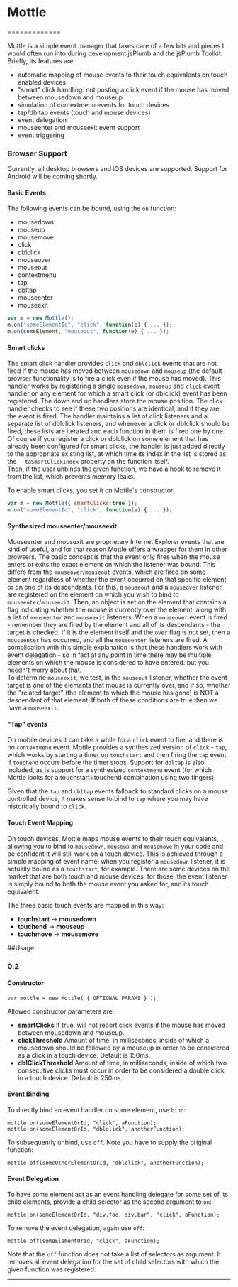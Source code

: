 # Mottle
=============

Mottle is a simple event manager that takes care of a few bits and pieces I would often run into during development jsPlumb and the jsPlumb Toolkit. Briefly, its features
are:

- automatic mapping of mouse events to their touch equivalents on touch enabled devices
- "smart" click handling: not posting a click event if the mouse has moved between mousedown and mouseup
- simulation of contextmenu events for touch devices
- tap/dbltap events (touch and mouse devices)
- event delegation
- mouseenter and mouseexit event support
- event triggering

### Browser Support

Currently, all desktop browsers and iOS devices are supported.  Support for Android will be coming shortly.

#### Basic Events

The following events can be bound, using the `on` function:

- mousedown
- mouseup
- mousemove
- click
- dblclick
- mouseover
- mouseout
- contextmenu
- tap
- dbltap
- mouseenter
- mouseexit


```javascript
var m = new Mottle();
m.on("someElementId", "click", function(e) { ... });
m.on(someElement, "mouseout", function(e) { ... });
```

#### Smart clicks

The smart click handler provides `click` and `dblclick` events that are not fired if the mouse has moved between `mousedown` and `mouseup` (the default 
browser functionality is to fire a click even if the mouse has moved). This handler works by registering a single `mousedown`, `mouseup` and `click` 
event handler on any element for which a smart click (or dblclick) event has been registered.  The down and up handlers store the mouse position. The 
click handler checks to see if these two positions are identical, and if they are, the event is fired. The handler maintains a list of click listeners 
and a separate list of dblclick listeners, and whenever a click or dblclick should be fired, these lists are iterated and each function in them is fired 
one by one. Of course if you register a click or dblclick on some element that has already been configured for smart clicks, the handler is just added directly
to the appropriate existing list, at which time its index in the list is stored as the `__taSmartClickIndex` property on the function itself.  
Then, if the user unbinds the given function, we have a hook to remove it from the list, which prevents memory leaks.

To enable smart clicks, you set it on Mottle's constructor:

```javascript
var m = new Mottle({ smartClicks:true });
m.on("someElementId", "click", function(e) { ... });
```

#### Synthesized mouseenter/mouseexit

Mouseenter and mousexit are proprietary Internet Explorer events that are kind of useful, and for that reason Mottle offers a wrapper for them in other
browsers. The basic concept is that the event only fires when the mouse enters or exits the exact element on which the listener was 
bound. This differs from the `mouseover`/`mouseout` events, which are fired on some element regardless of whether the event occurred on 
that specific element or on one of its descendants. For this, a `mouseout` and a `mouseover` listener are registered on
the element on which you wish to bind to `mouseenter`/`mouseexit`.  Then, an object is set on the element that contains a flag indicating 
whether the mouse is currently over the element, along with a list of `mouseenter` and `mouseexit` listeners. When a `mouseover` event is fired - remember 
they are fired by the element and all of its descendants - the target is checked. If it is the element itself and the `over` flag is not set, then a 
`mouseenter` has occurred, and all the `mouseenter` listeners are fired. A complication with this simple explanation is that these handlers work with event 
delegation - so in fact at any point in time there may be multiple elements on which the mouse is considered to have entered. but you needn't worry about that.  
To determine `mouseexit`, we test, in the `mouseout` listener, whether the event target is one of the elements that mouse is currently over, and if so, whether 
the "related target" (the element to which the mouse has gone) is NOT a descendant of that element. If both of these conditions are true then we have a `mouseexit`.

#### "Tap" events

On mobile devices it can take a while for a `click` event to fire, and there is no `contextmenu` event. Mottle provides a synthesized version of `click` - `tap`, which
works by starting a timer on `touchstart` and then firing the `tap` event if `touchend` occurs before the timer stops. Support for `dbltap` is also included, as is
support for a synthesized `contextmenu` event (for which Mottle looks for a touchstart+touchend combination using two fingers).

Given that the `tap` and `dbltap` events fallback to standard clicks on a mouse controlled device, it makes sense to bind to `tap` where you may have 
historically bound to `click`.

#### Touch Event Mapping

On touch devices, Mottle maps mouse events to their touch equivalents, allowing you to bind to `mousedown`, `mouseup`
and `mousemove` in your code and be confident it will still work on a touch device. This is achieved through a simple mapping of 
event name: when you register a `mousedown` listener, it is actually bound as a `touchstart`, for example. There are some devices on the 
market that are both touch and mouse devices; for those, the event listener is simply bound to both the mouse event you asked for, and 
its touch equivalent.

The three basic touch events are mapped in this way:

- __touchstart__ -> __mousedown__
- __touchend__ -> __mouseup__
- __touchmove__ -> __mousemove__


##Usage

### 0.2

#### Constructor

	var mottle = new Mottle( { OPTIONAL PARAMS } );

Allowed constructor parameters are:

- **smartClicks** If true, will not report click events if the mouse has moved between mousedown and mouseup.
- **clickThreshold** Amount of time, in milliseconds, inside of which a mousedown should be followed by a mouseup in order to be considered as a click in a touch device. Default is 150ms.
- **dblClickThreshold** Amount of time, in milliseconds, inside of which two consecutive clicks must occur in order to be considered a double click in a touch device. Default is 250ms.

#### Event Binding

To directly bind an event handler on some element, use `bind`:

	mottle.on(someElementOrId, "click", aFunction);
	mottle.on(someElementOrId, "dblclick", anotherFunction);	

To subsequently unbind, use `off`. Note you have to supply the original function:

	mottle.off(someOtherElementOrId, "dblclick", anotherFunction);

#### Event Delegation

To have some element act as an event handling delegate for some set of its child elements, provide a child selector as the second argument to `on`:

	mottle.on(someElementOrId, "div.foo, div.bar", "click", aFunction);

To remove the event delegation, again use `off`:

	mottle.off(someElementOrId, "click", aFunction);

Note that the `off` function does not take a list of selectors as argument. It removes all event delegation for the set of child selectors with which the given function was registered.

---







